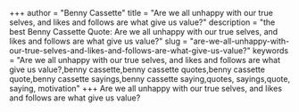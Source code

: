 +++
author = "Benny Cassette"
title = "Are we all unhappy with our true selves, and likes and follows are what give us value?"
description = "the best Benny Cassette Quote: Are we all unhappy with our true selves, and likes and follows are what give us value?"
slug = "are-we-all-unhappy-with-our-true-selves-and-likes-and-follows-are-what-give-us-value?"
keywords = "Are we all unhappy with our true selves, and likes and follows are what give us value?,benny cassette,benny cassette quotes,benny cassette quote,benny cassette sayings,benny cassette saying,quotes, sayings,quote, saying, motivation"
+++
Are we all unhappy with our true selves, and likes and follows are what give us value?
